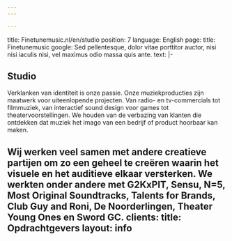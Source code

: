 ```yaml
---
---

---
```

title: Finetunemusic.nl/en/studio
position: 7
language: English
page:
  title: Finetunemusic
  google: Sed pellentesque, dolor vitae porttitor auctor, nisi nisi iaculis nisi, vel maximus odio massa quis ante.
text: |-
  ## Studio

  Verklanken van identiteit is onze passie. Onze muziekproducties zijn maatwerk voor uiteenlopende projecten. Van radio- en tv-commercials tot filmmuziek, van interactief sound design voor games tot theatervoorstellingen. We houden van de verbazing van klanten die ontdekken dat muziek het imago van een bedrijf of product hoorbaar kan maken.

  Wij werken veel samen met andere creatieve partijen om zo een geheel te creëren waarin het visuele en het auditieve elkaar versterken. We werkten onder andere met G2KxPIT, Sensu, N=5, Most Original Soundtracks, Talents for Brands, Club Guy and Roni, De Noorderlingen, Theater Young Ones en Sword GC.
clients:
  title: Opdrachtgevers
layout: info
---
